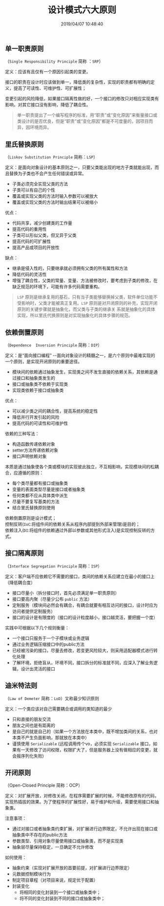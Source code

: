 ﻿---
title: "设计模式六大原则"
date: "2019/04/07 10:48:40"
updated: "2019/04/07 10:48:40"
permalink: "six-principles-of-design-mode"
tags:
 - 设计模式
categories:
 - [开发, 基础]
---

## 单一职责原则

（`Single Responsibility Principle` 简称 ：`SRP`）

定义：应该有且仅有一个原因引起类的变更。

接口的职责在设计时应该做到单一，降低类的复杂性，实现的职责都有明确的定义，提高了可读性、可维护性、可扩展性；

变更引起的风险降低，如果接口隔离性做的好，一个接口的修改只对相应实现类有影响，对其它接口没有影响，降低了耦合性。

> 单一职责提出了一个编写程序的标准，用“职责”或“变化原因”来衡量接口或类设计的是否优良，但是“职责”或“变化原因”都是不可度量的，因项目而异，因环境而异。

## 里氏替换原则

（`Liskov Substitution Principle` 简称：`LSP`）

定义：是面向对象设计的基本原则之一，只要父类能出现的地方子类就能出现，而且替换为子类也不会产生任何错误或异常。
- 子类必须完全实现父类的方法
- 子类可以有自己的个性
- 覆盖或实现父类的方法时输入参数可以被放大
- 覆盖或实现父类的方法时输出结果可以被缩小

优点：
- 代码共享，减少创建类的工作量
- 提高代码的重用性
- 子类可以形似父类，但又异于父类
- 提高代码的可扩展性
- 提高产品或项目的开放性

缺点：
- 继承是侵入性的，只要继承就必须拥有父类的所有属性和方法
- 降低代码的灵活性
- 增强了耦合性，父类的常量、变量、方法被修改时，要考虑到子类的修改，在缺乏规范的环境下，可能有许多代码需要重构。

> `LSP` 原则是继承复用的基石，只有当子类能够替换掉父类，软件单位功能不受影响时，父类才能被真正复用。`LSP` 原则是对开闭原则的补充，实现开闭原则的关键步骤就是抽象化，而父类与子类的继承关  系就是抽象化的具体实现，所以里氏代换原则是对实现抽象化的具体步骤的规范。
  
## 依赖倒置原则

（`Dependence  Inversion Principle` 简称：`DIP`）

定义：是“面向接口编程” --面向对象设计的精髓之一，是六个原则中最难实现的一个原则，是实现开闭原则的重要途径。
- 模块间的依赖通过抽象发生，实现类之间不发生直接的依赖关系，其依赖是通过接口和抽象类发生的
- 接口或抽象类不依赖于实现类
- 实现类依赖于接口或抽象类

优点：
- 可以减少类之间的耦合性，提高系统的稳定性
- 降低并行开发引起的风险
- 提高代码的可读性和可维护性

依赖的三种写法：
- 构造函数传递依赖对象
- setter方法传递依赖对象
- 接口声明依赖对象

本质是通过抽象使各个类或模块的实现彼此独立，不互相影响，实现模块间的松耦合，应遵循的原则：
- 每个类尽量都有接口或抽象类
- 变量的表面类型尽量是接口或者抽象类
- 任何类都不应从具体类中派生
- 尽量不要复写基类的方法
- 结合里氏替换原则使用

依赖倒置原则是设计模式；  
控制反转(`IoC`:将组件间的依赖关系从程序内部提到外部来管理)是目的；  
依赖注入(`DI`:将组件的依赖通过外部以参数或其他形式注入)是实现控制反转的方式。

## 接口隔离原则

（`Interface Segregation Principle` 简称：`ISP`）

定义：客户端不应依赖它不需要的接口，类间的依赖关系应建立在最小的接口上（降低耦合度）
- 接口尽量小（拆分接口时，首先必须满足单一职责原则）
- 接口要高内聚（尽量少公布 `public` 方法）
- 定制服务（模块间必然会有耦合，有耦合就要有相互访问的接口，设计时应为访问者提供定制服务）
- 接口的设计是有限度的（接口的设计粒度越小，接口越灵活，要把握一个度）

实践中可根据以下几个规则衡量：
- 一个接口只服务于一个子模块或业务逻辑
- 通过业务逻辑压缩接口中的public方法
- 已经被污染的接口，尽量去修改，若变更风险较大，则采用适配器模式进行转化处理
- 了解环境，拒绝盲从，环境不同，接口拆分的标准就不同，应深入了解业务逻辑，设计出灵活的接口

## 迪米特法则

（`Law of Demeter` 简称：`LoD`）又称最少知识原则

定义：一个类应该对自己需要耦合或调用的类知道的最少
- 只和直接的朋友交流
- 朋友之间也是有距离的
- 是自己的就是自己的（如果一个方法放在本类中，既不增加类间的关系，也对本类不产生负面影响，那就放在本类中）
- 谨慎使用 `Serializable` (远程调用传个vo，必须实现 `Serializable` 接口，如果有一天修改了访问权限，权限扩大了，但是服务器上没有做相应的变更，就会报序列化失败)

## 开闭原则

（Open-Closed Principle 简称：OCP）

定义：对扩展开放，对修改关闭，在程序需要扩展的时候，不能修改原有的代码，实现热插拔的效果。为了使程序的扩展性好，易于维护和升级，需要使用接口和抽象类。  

注意事项：
- 通过对接口或者抽象类约束扩展，对扩展进行边界限定，不允许出现在接口或抽象类中不存在的public方法
- 参数类型、引用对象尽量使用接口或抽象类，而不是实现类
- 抽象层尽量保持稳定，一旦确定不允许修改

如何使用：
- 抽象约束（实现对扩展开放的首要前提，对扩展进行边界限定）
- 元数据控制模块行为
- 制定项目章程（对项目来说，规定优于配置）
- 封装变化
  - 将相同的变化封装到一个接口或抽象类中；
  - 将不同的变化封装到不同的接口或抽象类中；
